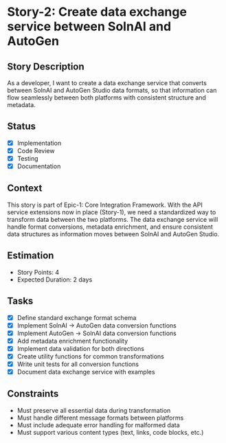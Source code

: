 # Story-2: Create data exchange service between SolnAI and AutoGen

## Story Description

As a developer, I want to create a data exchange service that converts between SolnAI and AutoGen Studio data formats, so that information can flow seamlessly between both platforms with consistent structure and metadata.

## Status

- [x] Implementation
- [x] Code Review
- [x] Testing
- [x] Documentation

## Context

This story is part of Epic-1: Core Integration Framework. With the API service extensions now in place (Story-1), we need a standardized way to transform data between the two platforms. The data exchange service will handle format conversions, metadata enrichment, and ensure consistent data structures as information moves between SolnAI and AutoGen Studio.

## Estimation

- Story Points: 4
- Expected Duration: 2 days

## Tasks

- [x] Define standard exchange format schema
- [x] Implement SolnAI → AutoGen data conversion functions
- [x] Implement AutoGen → SolnAI data conversion functions
- [x] Add metadata enrichment functionality
- [x] Implement data validation for both directions
- [x] Create utility functions for common transformations
- [x] Write unit tests for all conversion functions
- [x] Document data exchange service with examples

## Constraints

- Must preserve all essential data during transformation
- Must handle different message formats between platforms
- Must include adequate error handling for malformed data
- Must support various content types (text, links, code blocks, etc.)